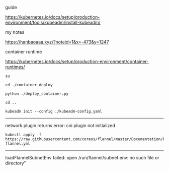 guide

https://kubernetes.io/docs/setup/production-environment/tools/kubeadm/install-kubeadm/

my notes

https://hanbaoaaa.xyz/?noteid=1&x=-473&y=1247

container runtime

https://kubernetes.io/docs/setup/production-environment/container-runtimes/

```
su 

cd ./container_deploy

python ./deploy_container.py

cd ..

kubeadm init --config ./kubeadm-config.yaml 
```
---
network plugin returns error: cni plugin not initialized

```
kubectl apply -f https://raw.githubusercontent.com/coreos/flannel/master/Documentation/kube-flannel.yml
```
---
loadFlannelSubnetEnv failed: open /run/flannel/subnet.env: no such file or directory"

